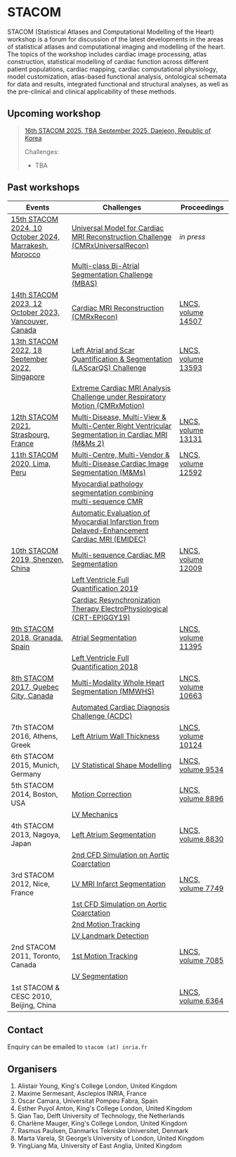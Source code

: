 # STACOM

STACOM (Statistical Atlases and Computational Modelling of the Heart) workshop is a forum for discussion of the latest developments in the areas of statistical atlases and computational imaging and modelling of the heart. The topics of the workshop includes cardiac image processing, atlas construction, statistical modelling of cardiac function across different patient populations, cardiac mapping, cardiac computational physiology, model customization, atlas-based functional analysis, ontological schemata for data and results, integrated functional and structural analyses, as well as the pre-clinical and clinical applicability of these methods.

## Upcoming workshop

> [16th STACOM 2025, TBA September 2025, Daejeon, Republic of Korea](https://stacom.github.io/stacom2025/)
> 
> Challenges:
> * TBA


## Past workshops

| Events      | Challenges  | Proceedings |
| ---------- | ----------- | ----------- |
| [15th STACOM 2024, 10 October 2024, Marrakesh, Morocco](https://stacom.github.io/stacom2024/) | [Universal Model for Cardiac MRI Reconstruction Challenge (CMRxUniversalRecon)](https://cmrxrecon.github.io/2024/Home.html) | _in press_
| | [Multi-class Bi-Atrial Segmentation Challenge (MBAS)](https://codalab.lisn.upsaclay.fr/competitions/18516) | 
| [14th STACOM 2023, 12 October 2023, Vancouver, Canada](https://stacom.github.io/stacom2023/) | [Cardiac MRI Reconstruction (CMRxRecon)](https://cmrxrecon.github.io/) | [LNCS, volume 14507](https://doi.org/10.1007/978-3-031-52448-6)
| [13th STACOM 2022, 18 September 2022, Singapore](https://stacom.github.io/stacom2022/) | [Left Atrial and Scar Quantification & Segmentation (LAScarQS) Challenge](https://zmiclab.github.io/projects/lascarqs22/) | [LNCS, volume 13593](https://doi.org/10.1007/978-3-031-23443-9) |
| | [Extreme Cardiac MRI Analysis Challenge under Respiratory Motion (CMRxMotion)](http://cmr.miccai.cloud/) |
| [12th STACOM 2021, Strasbourg, France](https://stacom.github.io/stacom2021/)  | [Multi-Disease, Multi-View & Multi-Center Right Ventricular Segmentation in Cardiac MRI (M&Ms 2)](https://www.ub.edu/mnms-2/) | [LNCS, volume 13131](https://link.springer.com/book/10.1007/978-3-030-93722-5) |
| [11th STACOM 2020, Lima, Peru](https://stacom.github.io/stacom2020/)  | [Multi-Centre, Multi-Vendor & Multi-Disease Cardiac Image Segmentation (M&Ms)](https://www.ub.edu/mnms/) | [LNCS, volume 12592](https://link.springer.com/book/10.1007/978-3-030-68107-4) |
|  | [Myocardial pathology segmentation combining multi-sequence CMR](http://www.sdspeople.fudan.edu.cn/zhuangxiahai/0/MyoPS20/) |  |
|  | [Automatic Evaluation of Myocardial Infarction from Delayed-Enhancement Cardiac MRI (EMIDEC)](http://emidec.com/) |  |
| [10th STACOM 2019, Shenzen, China](https://stacom.github.io/stacom2019/)  | [Multi-sequence Cardiac MR Segmentation](https://zmiclab.github.io/zxh/0/mscmrseg19/) | [LNCS, volume 12009](https://link.springer.com/book/10.1007/978-3-030-39074-7) |
|  | [Left Ventricle Full Quantification 2019](https://lvquan19.github.io/) |  |
|  | [Cardiac Resynchronization Therapy ElectroPhysiological (CRT-EPIGGY19)](http://crt-epiggy19.surge.sh/) |  |
| [9th STACOM 2018, Granada, Spain](https://stacom.github.io/stacom2018/)  | [Atrial Segmentation](https://www.cardiacatlas.org/atriaseg2018-challenge/) | [LNCS, volume 11395](https://link.springer.com/book/10.1007/978-3-030-12029-0) |
|  | [Left Ventricle Full Quantification 2018](https://lvquan18.github.io/) |  |
| [8th STACOM 2017, Quebec City, Canada](https://stacom.github.io/stacom2017/)  | [Multi-Modality Whole Heart Segmentation (MMWHS)](https://zmiclab.github.io/zxh/0/mmwhs/) | [LNCS, volume 10663](http://dx.doi.org/10.1007/978-3-319-75541-0) |
|  | [Automated Cardiac Diagnosis Challenge (ACDC)](https://www.creatis.insa-lyon.fr/Challenge/acdc/) |  |
| 7th STACOM 2016, Athens, Greek  | [Left Atrium Wall Thickness](http://www.doc.ic.ac.uk/~rkarim/la_lv_framework/wall/index.html) | [LNCS, volume 10124](https://link.springer.com/book/10.1007/978-3-319-52718-5) |
| 6th STACOM 2015, Munich, Germany  | [LV Statistical Shape Modelling](https://www.cardiacatlas.org/lv-statistical-shape-challenge/) | [LNCS, volume 9534](https://link.springer.com/book/10.1007/978-3-319-28712-6) |
| 5th STACOM 2014, Boston, USA  | [Motion Correction](https://www.cardiacatlas.org/motion-correction-challenge/) | [LNCS, volume 8896](https://link.springer.com/book/10.1007/978-3-319-14678-2) |
|  | [LV Mechanics](http://stacom.cardiacatlas.org/stacom2014/capwebprd01.its.auckland.ac.nz/web/stacom2014/lv-mechanics-challenge.html) |  |
| 4th STACOM 2013, Nagoya, Japan  | [Left Atrium Segmentation](https://github.com/catactg/lasc) | [LNCS, volume 8830](https://link.springer.com/book/10.1007/978-3-642-54268-8) |
|  | [2nd CFD Simulation on Aortic Coarctation](http://www.vascularmodel.org/miccai2013) |  |
| 3rd STACOM 2012, Nice, France  | [LV MRI Infarct Segmentation](https://www.doc.ic.ac.uk/~rkarim/la_lv_framework/lv_infarct/index.html) | [LNCS, volume 7749](https://link.springer.com/book/10.1007/978-3-642-36961-2) |
|  | [1st CFD Simulation on Aortic Coarctation](http://www.vascularmodel.org/miccai2012/) |  |
|  | [2nd Motion Tracking](http://www.physense.org/stacom2012/index.php?option=com_content&view=article&id=42&Itemid=22) |  |
|  | [LV Landmark Detection](https://www.cardiacatlas.org/lv-landmark-detection-challenge/) |  |
| 2nd STACOM 2011, Toronto, Canada  | [1st Motion Tracking](https://www.cardiacatlas.org/motion-tracking-2011-challenge/) | [LNCS, volume 7085](https://link.springer.com/book/10.1007/978-3-642-28326-0) |
| | [LV Segmentation](https://www.cardiacatlas.org/lv-segmentation-challenge/) | |
| 1st STACOM & CESC 2010, Beijing, China |  | [LNCS, volume 6364](https://link.springer.com/book/10.1007/978-3-642-15835-3) |

## Contact

Enquiry can be emailed to `stacom (at) inria.fr`

## Organisers

1. Alistair Young, King's College London, United Kingdom
2. Maxime Sermesant, Asclepios INRIA, France
3. Oscar Camara, Universitat Pompeu Fabra, Spain
4. Esther Puyol Anton, King's College London, United Kingdom
5. Qian Tao, Delft University of Technology, the Netherlands
6. Charlène Mauger, King's College London, United Kingdom
7. Rasmus Paulsen, Danmarks Tekniske Universitet, Denmark
8. Marta Varela, St George’s University of London, United Kingdom
9. YingLiang Ma, University of East Anglia, United Kingdom
